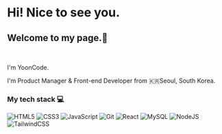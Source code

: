 <h1>Hi! Nice to see you.</h1>
<h2>Welcome to my page.👋</h2></br>
<p>I'm YoonCode.</p>
<p>I'm Product Manager & Front-end Developer from 🇰🇷Seoul, South Korea.</p>

<h3>My tech stack 💻</h3>

![HTML5](https://img.shields.io/badge/-HTML5-E34F26?style=for-the-badge&logo=html5&logoColor=ffffff)
![CSS3](https://img.shields.io/badge/-CSS3-1572B6?style=for-the-badge&logo=css3)
![JavaScript](https://img.shields.io/badge/-JavaScript-F7DF1E?style=for-the-badge&logo=javascript&logoColor=000000)
![Git](https://img.shields.io/badge/-Git-F05032?style=for-the-badge&logo=git&logoColor=ffffff)
![React](https://img.shields.io/badge/-React-212121?style=for-the-badge&logo=react&logoColor=61DAFB)
![MySQL](https://img.shields.io/badge/-MySQL-41759B?style=for-the-badge&logo=mysql&logoColor=ffffff)
![NodeJS](https://img.shields.io/badge/-NodeJS-036e02?style=for-the-badge&logo=node.js&logoColor=ffffff)
![TailwindCSS](https://img.shields.io/badge/-Tailwind-0ba5e9?style=for-the-badge&logo=tailwindcss&logoColor=61DAFB)



